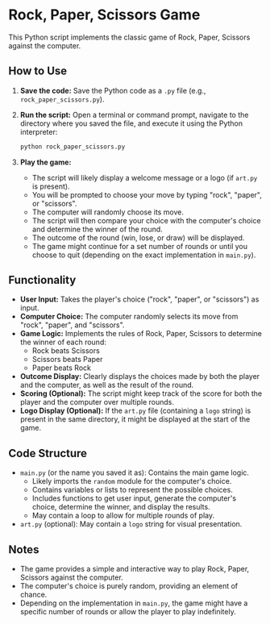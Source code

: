 # Rock, Paper, Scissors Game

This Python script implements the classic game of Rock, Paper, Scissors against the computer.

## How to Use

1.  **Save the code:** Save the Python code as a `.py` file (e.g., `rock_paper_scissors.py`).
2.  **Run the script:** Open a terminal or command prompt, navigate to the directory where you saved the file, and execute it using the Python interpreter:

    ```bash
    python rock_paper_scissors.py
    ```

3.  **Play the game:**
    * The script will likely display a welcome message or a logo (if `art.py` is present).
    * You will be prompted to choose your move by typing "rock", "paper", or "scissors".
    * The computer will randomly choose its move.
    * The script will then compare your choice with the computer's choice and determine the winner of the round.
    * The outcome of the round (win, lose, or draw) will be displayed.
    * The game might continue for a set number of rounds or until you choose to quit (depending on the exact implementation in `main.py`).

## Functionality

* **User Input:** Takes the player's choice ("rock", "paper", or "scissors") as input.
* **Computer Choice:** The computer randomly selects its move from "rock", "paper", and "scissors".
* **Game Logic:** Implements the rules of Rock, Paper, Scissors to determine the winner of each round:
    * Rock beats Scissors
    * Scissors beats Paper
    * Paper beats Rock
* **Outcome Display:** Clearly displays the choices made by both the player and the computer, as well as the result of the round.
* **Scoring (Optional):** The script might keep track of the score for both the player and the computer over multiple rounds.
* **Logo Display (Optional):** If the `art.py` file (containing a `logo` string) is present in the same directory, it might be displayed at the start of the game.

## Code Structure

* `main.py` (or the name you saved it as): Contains the main game logic.
    * Likely imports the `random` module for the computer's choice.
    * Contains variables or lists to represent the possible choices.
    * Includes functions to get user input, generate the computer's choice, determine the winner, and display the results.
    * May contain a loop to allow for multiple rounds of play.
* `art.py` (optional): May contain a `logo` string for visual presentation.

## Notes

* The game provides a simple and interactive way to play Rock, Paper, Scissors against the computer.
* The computer's choice is purely random, providing an element of chance.
* Depending on the implementation in `main.py`, the game might have a specific number of rounds or allow the player to play indefinitely.